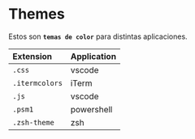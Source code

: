 # Themes
Estos son **`temas de color`** para distintas aplicaciones.

| Extension       | Application
| :-------------- |:-------------
| `.css`          | vscode
| `.itermcolors`  | iTerm
| `.js`           | vscode
| `.psm1`         | powershell
| `.zsh-theme`    | zsh

